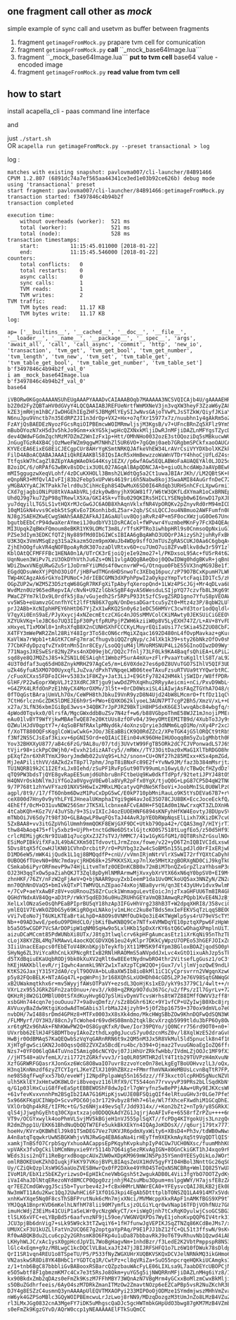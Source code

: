 ##  one fragment call other as *mock*

simple example of sync call and usetvm as buffer between fragments 

1. fragment ```getimageFromMock.py``` prapare tvm cell for comunication
2. fragment ```getimageFromMock.py```  **call** ``_mock_base64Image.lua```  
3. fragment ``_mock_base64Image.lua```  **put to tvm cell** base64 value - encoded image 
4. fragment ```getimageFromMock.py```  **read value from tvm cell**


## how to start 

install acapella_cli - paas command line interface 

and 

just ```./start.sh```   
OR 
```acapella run getimageFromMock.py --preset transactional > log ```


log :

```
matches with existing snapshot: pavlovma007/cli-launcher/84B91466
CPVM 1.2.807 (6891dc74a7ef565aa44341ce3ed1e03b92ce626b) debug mode
using 'transactional' preset
start fragment: pavlovma007/cli-launcher/84B91466:getimageFromMock.py
transaction started: f3497846c4b94b2f
transaction completed

execution time:
    without overheads (worker):  521 ms
    total (worker):              521 ms
    total (node):                528 ms
transaction timestamps: 
    start:          11:15:45.011000 [2018-01-22]
    end:            11:15:45.546000 [2018-01-22]
counters: 
    total conflicts:   0
    total restarts:    0
    async calls:       0
    sync calls:        1
    TVM reads:         1
    TVM writes:        2
TVM traffic: 
    TVM bytes read:    11.17 KB
    TVM bytes write:   11.17 KB
log:

ap= ['__builtins__', '__cached__', '__doc__', '__file__', '__loader__', '__name__', '__package__', '__spec__', 'args', 'await_all', 'call', 'call_async', 'commit', 'http', 'new_io', 'transaction', 'tvm_get', 'tvm_get_bool', 'tvm_get_number', 'tvm_length', 'tvm_new', 'tvm_set', 'tvm_table_get', 'tvm_table_get_bool', 'tvm_table_get_number', 'tvm_table_set']
b'f3497846c4b94b2f_val_0'
i am _mock_base64Image.lua
b'f3497846c4b94b2f_val_0'
base64
 iVBORw0KGgoAAAANSUhEUgAAAPYAAADvCAIAAABOqb7MAAAAA3NCSVQICAjb4U/gAAAAEHRFWHRT
b2Z0d2FyZQBTaHV0dGVyY4LQCQAAIABJREFUeNrtfWmMXNeV3jn3vqXW3heyF3ZzaW6yZA8lUTYt
kZE3jmRHjm1hBC/IwDHGEhIEgZHFSJBMgMlYEySIJwNvsGAjoTVwPLJsSTZkW/QiyfJKiaYkLmpx
N6nuJpu9Vnctb7n35EdRPZJI1n3drOp+VX2+Hx+o7qfXr15977x7z/nuubhn1y4gAkRm5oZk3LNr
FzAYjQsBAEDEzNyozFGcsRqiOIPBEmcwWOIMRmwljsjM3KgsB/v7+UFncBRnZq5XFlz9Ym5sFnwX
mBubOYozN7xH5d3v5hkJo9Gnm+xkYG5kjwpHcQZXNxkMljiDwRJnMFjiDAZLnMFYgsTZycDcyE7D
dev4QWdwFGdmZqchMzM7DZmZ2WnIzFx1p+Htt/OMhNHo0032ozE3stOQoziDq5sMBkucwWCJMxgr
JnGugTGzR4XB4CjOzMweFWZm9qgwM7NHhZl5UR6VO+7gGQmj0aeb7GRgbmSPCkfxaoOAUCAiCikw
KYVEcEA6EixEG8EiCJECgpCUr8AHrYgKSmtNRKQJAfkeVhEW34LrAVrCsiVYYDXbolXKZkkZgDRS
FilD4ABoACQABAJAAAIiQkREAAKBl58IQsIAcR5xHmBewzzoWaWnVTDrY4hhoCjUfLdZ4sslaxud
TtfqskW7hCagZlBZEpYAAgWAeDkG44Ksy1EZX//p6wfAGw5EQLABWoFaAUAQEYAl0LJD25oTMAs4
B2oiDC/6/oRPAfG3wBKv8sDDcix3U0L027AGqAlBApQDNCJA+b+giuOLhcdAWpJaAVpBEwFYFlhW
mMI5ggugzwXeqVLohf/4zDCuKXHOLl3Bmsh2LWdtQg5a2Ct1uwaJBIArJKh//LM2QBtSK+F2J6Fs
eQnpNR3+MfQvlAIvFIj83b2Febp5xUPvWs4619ri6h5Nabw8koj3SwaAMI84AuGrfnDeC72Qv8cF
yMGBAXYyACJKTPakk7elrd0u3CihHcEph8S4DwMuX6SD0I64Rdqb3URHSnhCFcLXpwGrmi1+lzmt
CXd7gjagbiONiPU8tkVAaAbVRLjdzky0wBnyjhX9GW81f7/W6tW3QKfLdXYmaR1oCxBRNEpCuvyc
UhdQJ9g7ku7ZpP98qTRewlX5Xa/GKI4Sk+vT8u029QKIRs5HICLYSENgb0w6I6nwD17pXJEUrDKP
yu7dqyilLTG5LS1vtHQXrMJcGwGJC6AOB8XhAqnVklxfNR4VpORQKv2pZnyvRd0rM94mICDQWl/+
10qM1GkN4vvs9Cebk5tSgKvEo7IKonhibdLZ5ar+2qb/SCsLQCCJou4N8muo2AWFFumfn08fnWy/
NJ8gJSAEHZKwECwgSWAhSAABZAFkAJIAGaAUluv8QojaRvRz4P+m5F0ocXWzjuG0Oe67UnqINFQ/
bgutbEEbCrP94dwaXerAYmei1J0udbYV31DsRCACol+fWPvwr4YuzmbeMKnFy7FcXD4QEAgIEXSG
MI3UpqkZqBWxFQmoum8eBKR1YK9LOMcT3m8L/rTfsKPTRo3iwhbpHRl9s0CnmsoQpNxiuG1+Zps1
PZSe3dIym3EDKCfQTZjNy889fMd0IbGIWCsIBIAA6gBqAWhD3UOQrPJAizySh2juhRyFxBKvDyT7
U3K3Qx3VmVMSqEzg31Sa2kazm5Ozm9pmXWuJb4WDp9sffOJmTUsZgRASCUKJ0Aa6C6gbqAvJJlGN
ZjhEhOOgfukVR4qNOFBpoAyRdK307ozaDlVRtxv6O+cu7UmO7ui8ZFvwBlkv8dw3r59Y1zl/drxp
KblOAtQCFMFFFBc1HENA0n1A/UTrCK3rEjoiQjeIe92mo27+l/PKDxsoL95Ac+fU5rR4t62arlfe
UqnNuen3WiPv7LzU3OkDYhVthJu6Zs+ON11vlgAQQgBAeQboj0QOwIDWg0hdgBKvR+jqBnL70/Bc
WDiZbwxVNEgURwGZu5r1JoDrmFYiUMds4f0wcnvrWP+G/Otnquo0FbE55VX3nqMG9JBe1fI0UIpo
EGgdQDsuWeXYjPQhO3OiOf/jHBFwdTMGn6HDSnwoTc3XEbq16puc/zP79O7BCxKpumH7LWPekalU
TWp4KCAgzAk6rGkYoIPUNoC+JdrIEBCGMN3dXPphPpwI2aOykpzYmpTvtcFaqiID1Tc5/zHn7D/Z
OGpZUP2w/WZM5Z3D5ztqW68GgR7RKFgXiTpAbyfqXeropQnd+1LWz4PScJGj+Mr4qDLva6LtSw1U
WvdMzn0Uz965edRepvIA/cNvN+U9ZzlGbkSgBF4gvAS6WesduLSIjpYQ77czvfb8L3Kg69SjsmdP
PWaCZFYm7klDx9L0rdfk5j8a/vGujedh2Sr5RPsP933t5zfCSvgZSRD1gno7YfuS8pVEOAWFx+Z0
vv5WSb+eUamvzGCnnfhYCt2lfFtN86X7gpN/OnDesaDGartcu5yZt0+Mtz4z3P/8qbW2LUlrFIK0
prJ2ABb+XcNIphHPEY6hHtD67YjZxX1wRKQ2Sn0y6z1eDC56HMVrC3cwYd3tor1odQqldl4Y/4vB
V7qyXi0EnS9aE/PJyXxycj4xNZecmEtczCXGc4nJOSsMMVColCKiMAwty0JEKSUiCiGEEOV/ICIR
XZYUkVKq+leJBC6o7UQ3IIpF30PytfpRUPpjPZWH6kziiW0p8V5LyEXH747Z/L+AV+8YvFDNkQnR
xHxyeLT1xMXWl8+1nRsXfqB8X2nCUNHSXhFCCCKyLMuyrEQiIaUsi77cSKia45Z2UO8CbF28yhXp
X4TFY3mWePWR2Zml28RiY48Igr3To58cON6crMqiXZqac1692D480nL4fOvpMavkaz+gKurvLSME
KaVlWa7rWpb1+tAGtK7CmFg7mraCfhugvbiQQZrgNyp/cJ4lXk1k39+sty26bNkzOfOv0sM39Uxd
77CbKFdyDpzqfvZYx0tnMn5Inr8CEy/LsoQQjuM4jlMVoRMSNUP4Li265GInoOIwzD09WyfTzfjH
771NagsJXESwESr82NyZPxs4nXD09ejbC/DQ2c7fnlj73LF0Lk9KA4BaqfsQhiEA+L6PiLZtJ5PJ
sqd8ye8QJMQZsJ8S+kZSN1L0ESAiqht1WmbzP5urA4mXu+zFlrPvaaYtuKg1ltlS8T/aL924YXrp
4U3T0dfaf3uq65dHO8ZnykMRHZ97AgCe5/m+L6V0Xde27es6p0Z8UVuTGO7SIhlV5QIF3UDZUnPu
uZk46yfuA5XMO7O0UyxqfLJuZva/dPxhTVNpqeLWB06teeTAxuFzsuRTVUa9tYYQwrbtRCJRnq0u
/cFuoXCXxs5FDFoICH+v5383x1F8KZy+Jat3LiJ+E9GtFy78242HM4kljSWIDr/W8ffPDR4+6xZK
GlHF/P22wEoprXWpVLJt23XdRCJRTjgu9jwwDdZPhXqHhu2RRyyAeicmi+nCi/PxvD9WbL+51NvS
+G4ZPX4LRfdOnPzE1hNyCX4MorOXMv/3l5t++0rCD0WsxiSL4iAIwjAsFAqZTGYhA7O48/gkD6Ge
0fTOqGstBArajUmVLh7Ox/CeWPH8thJbkuI9VnR9yzD8N4Ujd24bW8LMcmrO+ftfDz11qCVfVHWq
7CtH6rlcznGcZDK5lDMEJE6h9rS+PWo+EQXKO62klyoeL3AUN7PT7cgP2Bh5/XmzV/xL++DmwbnF
x27a/3LfN36xbmIGiBpE3wvs+34QBK7rJpPJRZ9BkTiH8HPSdxK6GE3lwvqAbc84wbgfq/sgBwYG
4pWod0Tqvkx0/0lrsfA/MgcGWxddbBuZSv7N4zf+w6/b88VGbpoThmE58WJZ1mJnojiPMErUS1GX
eAu01lvBYT9WfYjkwMBAeTwQE87e20KtUUs8zfOFv04/39eyOMtEEMITB9d/4XubTo3Jy9s4YCNz
OZWulHJdV0qptY7+/4qSoBFNfRAxlpMNyd6k/4oXnzsQryie3dNMm6LqO1Mo/nXy4Pr2xcXvExey
f/XoTT880OQFsKqglCoWiwCwkG+JOo/3EEaBBiCK9Q0RdZZc2/XPeTGK4jG5lORQCt9tRbSgpIve
f3Nf2NS5CJsEaf3kixv+6pGNI5Ord+eQIAiCIEin04vK96OHeIHUOoqq8m5yZu1gMhbth0RMbr3d
Yov32BHXXyU877/aB4c6FzG/9AL8u/07/tdj3UVvtW99FgTB5ORk2dC7CJVPonwadLS7J6SA3dJq
tVjir98+ickPpCOWjh0/+Evxh21dizAATcy5//mRWx//TYJ3OitDaz0xMaG1XlTbRDGO8hmAaKFZ
pEXqfZnr6XhRTYmXJ9oryJmdWb022uVq9S+Lh2/snon+CU+ONf27h285MIxx+KSx4pmZGd/332jk
MjJeAPilithVV/dAZkd2xT8p7l7phm/JnpT8iBNxFc89E2f+YvNw9JM/faz3b384mMsrjtzXguu6
TU1NQRB19k2C1I2EfxLJx0Iehd/zSuPF1RvFpSut90TV99umLn16wyL0/cTBwQcfHZydDzlmV+BS
qTQ9PW3bdsTjQYE8gvRapEE5umjd6UhbruBnFCtbeUq9Kw0dkfTdPpf/92tetiJPYJ48tO5//2Ct
H4QNVrOskbNlYmJiYfGo2a0VgvgV0Ew0la8VyR2pFfx0YgX/tjuQ0G+LpG87CP5D4qW2TNQk1FMv
9/7P768t1zhYwVFYaz01NXV5H6wIx2MRxLMQcatyvQPdNe5KfboVi+JoobMnISL0U0WlPz03vL07
agpl/8t9//17/fT6Onbm6DwzM1PuCxDpG5wC/E0kP710pbMniRauLo9K5tYsDEVa67B7+rVPbzoR
ceX800d7Hny0v9yYhLFYEJHnealUKmphaIYgi9gW4avJoE3SO78CJU8BK+EccJoceEckfQ/6U/96
4EhEff/0cM+D31uvNDW256SmrJTK5XLlcbnxeAFCvEA0H+F5QIAd0m1NwCrxqKT3ZLDXnHWytfpP
4tCabKQh+KGz7V/43uYSb/9+3SivIXIcJ4ozEUOEHNF6894sKNFyhHfKW4EovtyJ8DUpvSVSVP7T
mTNbOiJV6Sdy7t98f3O+GLBAqwLP8wqFQsTaJ44AvRJpYEObRWpNqsElLixh7XKizDK7cvOf6Dsd
5ZxBAA8+vv3itGZpVhGlUmmh9mmQOKF8EWjGXF9DC+Utkb79Opa42+/CQAS3mg7/HIYjrTIm+vov
thw84bAoq475+fly5xbz9+UjPh+tnctGdNe6DStxlGjtcKO0S7518tLugfEo5/z50d5Hf93McqwR
crlcREMijgKcNr9IUaB1q7ucgXxZJZ7sTVJ/hMMC7/41w1GyKGfGM1/8QT8RshZrGsulNOcGUKN4
ESiMoPIBkVifXFaJL49bACXKm50ITdvovtLJrmZzox/fowe/v22+yD6T2nIQBIVCIdLxswBHIs2I
5Dvs8tqX5fCowHJlKN01CVhnDrcbitP/rO+PUYbg3z2w4cSoBM5n155LpdJld0rFIxERjwBF2Umi
D1MD6eW5/mWK4ijQudk1L1qj8BMQqdfP+cnU//vVmnIRjmNtrVlrXSwWI72rfYQXtCaDyhFQvsMG
0UBOQ6fTUevN0+0Nc7mdaycjRHD68k+25PKKXSXLxp7nlXe5MHtXzgBORXgND0CiJ9kgTkOllPsn
CSmkab6iPyrORFmevP9w74HjLitvmTmfz0OEDnKCBB0x72mBiM7bnQZxGrpZlzaYhbsmP3d7nzlR
OJ23H3qqTxOw5paZiahQKJT3Zql8pDyHlNMRArmwMjXvxybXrVtX66xN6qY0bpSV0+EI9M+9Vze3
zhnHKF/76ZY/nFzW2gFjAeV+Q+bjNAAR9puyZxbIeemP1da1UvOMCkoUQ5ax3NNZyN/ZN2a83OMX
mn70QhNnOVaQ5+bmIvkQTxPlTWMVQLnZEpao74xKojNBa8yvrH/qn3Et43yUHv1dvx9wlmMlWSnl
+/7CvP+aeYxAwBFz8V+voURnouZ58ZrCuck1WnmaguLevtEoicJnjzTxaGHFUU6Tm8IR4Gkk33CY
QGHdYNdxAV84Qg+aD3tP/rWkY5qdED36u0HuZRUHhGEYaVmQB3AmwqRzPQpb1KvEE4NJzBj+hKTw
XelLxlONzaSeOsQhPEaBPIprBU5qY18hzAp3IFGvHhVrg238hB3T+W2dpqXHRI8/358vci0zRt1X
ymlEQ1V7EvWkOZDbG5y69KigROgxLNAkojv1mLHcc2ku8eTBds5mxIeFEKVSqTzLqqSBEOGUuZgP
vVi7vEoNo7jT6UKLKTEaBrtaLhpD+A8O9s0VNMfOuDkQo3iE4KTWgWlpSys4rU79eVScTY5xlNI3
Nb++09AD3wvE/pe6uO9PDHdCLO/jbKifBwKNBQ9Ce7NTfx4VMWDqYE10pztqXPpw6FzHpWnu2xZT
b5a5O5wCGDP7VcSArDOPipW1qNM0SqHw9o5LxlHKb15pDxXrKY6stQ6CwOhagXPmplnUiTJVE5XX
aizuDCaMCcmt85PdWUNbXi8UTx/J8tg3tlwqlcrv6kpHFgAumcasEtz1iXrKqNi95nThzTBpHKW8
cLojX8KYZBL4Mq7kMAwvL4aocKQCGDVXQ61eu24yKlpr7DKkCyWpzU7OPEo53hGEFJOIxZdx1e+6
3IiiUnacEEapcs0fEbEToV48KnbKpjbTeykfbjXt11MM5K9f4Ypm3BGloxBOAZjqodSO0pVVv7za
SHyNg6ZL3ViYcaRhCnLkXPNcgRtIxB2RNlHRAOMmS5aNVpddJxLvc4xGtO1ixuAhJzp5sTkI2XcV
d5TXdBqiuEKaUqbRODj9bk0kXuXV2qRlt6w8EEetNydnwbRO4thr2VitsefLgGusz1/oC3fNIzXB
hKEjHAKKbllevR/rjIqwhc4anmkL9NY2w1xTaXzpTCpW2QO+jGux7/vljlmVjozQwE9ndLkXXKwz
KtKS2GJaxjY315Y2dA0/cylT9OOVA+bLuBaXW5Ib8ioBkMl1iC1CyCprsvrrn2VWgqnXzw00A2QY
p5y82FQoBELK+NTzAGq47L+pqWnPnj3r168XQhSLxUOHDh04cGD5L2PJe76V98SqtGNWqGGGoKOi
xB2UWakmqtkhx6r+mv5WyyjfAWsOTPaVY+ezsdL3QoHjKs1xED/ykY9s3779C1/4wlt++/nPf77s
VXrLzx955JGRkZGFn2zatOnuu+/ev3//k08+qZRKp9O7du367Gc/u2/fPs/zIl7GyrLv+7ZtV1C5
QKHzRj8W2G1OMBlU00tSfXdKuyHvg6Q7pSlHivDymVTcvsWrhs8tW7Z88IMffOWVV3zff8tvu7q6
xsbGHn744cqn7ejouOuuu77+9a8vqDmfz//sZz8bGhr61Kc+9Y1vfCP+UZyIwjB0Xbc8jrpmjMgB
AVVuxyBaZdw9KtgiKodwAdTmGAbis3lrbMaJ24jzyh9+5jOf2bp16759+370ox9dmVLo7e0dGRkx
nvbDH/7wI488srDmd4GPHz8+MTFx0003xX8sXk4dmo/MkcHWgSBbZOw9KhnDQFwQdSQN3WGm5hPl
/FLMMyrf/OY3H3/88cnJyTcWohe4r69vdHS08mnb2tqklBcvXrzqb5999tldu3bFP6Oy8OwZsm3z
xr6tgM2x96hAk+FNhKWwPW2Q+OS8GyqKfxR/0we/Ior39PQYo/jQ0NCrr756rd9OT0+n0+lyeTzm
UVxrbb62ElHJ4FSBDMTboyIAkoZzthdLxg0gJucuS7yu0dzcnMsZ0v/l8XqlWzE52draGv8PG2mj
HwBjr0OdBMAqS7KaQEQwbSzVqYqGARnRRN6t9x2QM5nM3Jx5R8VkMul5ld5pnuclk8n4f16tdXk4
XjHTgFgwSciGKN2Jo8OqssQd82ZVXZa5BcdEru4bc/b394+Ojmaz2TvuuGNoaEgIoZQ6ffr0c889
Nzs7+0YFO06lqOA4TuVnoI5Amig06cNCYQvj07JiHhUrZRkfwHbb/IVdmLZjOOJc1MF9fX3Nzc0f
//jHT548+aUvfemLX/zi1772tZGRkfvvv3/r1q0LR05MTHR2dlY4T1tb29TUVPzH4mXvuNmpEmX3
XzfGGRWRFGQasrXJonGxz6WcG8O8waIO7uvr8zzvoYceOn78eLkgEgTBoUOHvvzlL3/oQx/q7u4u
H3nq1KnNmzdf6zyZTCYIgrLJKeYZlXJ109hZBXzz+FMmrfhmVNAxWeMBUsLcvnBqTtR7FP/2t7/9
ne9858qfFwqFxx57bO/eveWfjI2NpdPplpaWq55n165dzz//fF3kxctOlcpRHDSgNucNZVLGt48K
ulh5KklEYJxHmtwOK8WLOri8bveqvz116lRfX9/CT5544on77rvvyvP39PRs2bLlSqdKbNfka62N
q/G1p03lHxCuiG8fFeEaSptEBBEWOShF8dwJpIrl7gWryfnz5w8ePPjAAw+URy9EJKXcsWPHvffe
+61vfevKvxvnnhPm2BSgIb2IAA7G16MipKjswUJE0BFSQigQIf4elRtuuGHv3r0LGe7Pfe5zAJDP
5x966KFKgUCIhWpO+ScvvPDC6Ojo3r1729vbyz8fHh7+6le/Wl7fXhceFXwdhiM1GCqDhEJW801l
VXlOrbQhp4kRE/tIFMc+tG/5z6NHjx49evSqT/Jdd9314x//+Kon2bZt2+nTp9/y85GRkX379lWo
qlS4jJjwghGyEhtq30CXpxtxzajo0DDQQkAdYZG1JqjrjAoAFIvFe+6558rfZrPZu++++6mnnmqk
VT9v/OCGYxwylk4ooPhmVLSvjMV5kBGjeH1nVJ555plSqXT//fcPDg4KIYgokUjs3LnzgQceePTR
R2dmZhpp1U/EKK61BhdNuQbQQTW7EFe5ukkBkXEkYn4IQAgJoKDOsX///q6urj179tx7771KqSAI
hoeHv/KVrxQKBWhElJ9k01TSmDEG7Vez7UKVJR6pdmXyxWity6+XBsD4+Ph3v/tdWB0wNwxCJKMz
A4n8atqTqqwkrUwNSBGKWhjvVNJRwGg4EBA6aNa4irHEyTfm9XEKkmAyXq5t9VgQDTlQISfCieIc
xamkjTnBSfO7CrpbSqyYxhuoAACappsEpPKqyhKvpkuhpIyP4CUw7UCH0NXsc/fuumMhhKGbCpA5
vpVAKx3fvDgCkilbMCmNmyxie9Yr5114b7Q64ig5ezRKvAgIGN+8OGnCkiGKT1hJ4xqo9rRnSeS4
WEds3isi2nQTi1ReBgrxdBoqpcAUxZUW0wXDpKM969mWJN5Pp35YSmn0YEESyOikLoJWOr5OQyCg
omlRBOKEUeKZkhDIuqkjFkKY97VKojBVPLBIAqsZeUX1HdV5gyFYI04HBol3NnttGc26qSO2bVsp
Uy/CZiQkQzplXsW9G5aaUoZVESBHwrQx0fP2DXke49YRO45TeQxNSNCBRg+WmlIQ825YwUXfmBo/
IVoM1R/EbX1z5bEKZyrizwsO+EpHIkCneVWbGgsh5t2wgukADB0L4Vii3fgYbO7OOTZydKyXjPhl
iVaI4haJDlNtqERezoNYd8MCCP0Qpg0zzjnhjM4ZsuMbu3Opum+mslpgWWY/H7ajsfE8zZAKqmxP
qr7EEZCmdGWvggJ5ci5b+Tyurbev4zJ+fcBxHHMrLNNWrECA0+YFEysvcQAIJ8LKB2jEk0EzmBxb
Nw3mWT11Adu2Kwc1QqJ2UwhHCi6F1XfO1GJkpi4EgAb5DtttplbTONSZQ1LA4914M7x5Vdu1hIZd
xnhKwYXqe5Nq0F8csThSBFPrutNuk6cMn7mjxXNci/MVMWcppXkxRApF1nAMKfBGS9XP9tTiySaf
YMJQqA1BnprKVD6mKelhLNfhM78lii90M7ymfLsjzOLGiYLqr0wVNap16TFDjVOhfNUz7G8/nksH
imuHcWdjZ3EiMs41CUiP1aSeLWr0ycNzgWkyCT/x+isWgOjnh7tCxRqKOyulwjCsoGCSBG3mPIl3
tlSLK6xVFC+eLYBpBd5r6aafvnzNF9jL59oe/VWGNVQXPDs7WyE1johoKvpQQP6IV4trk319fTVK
JCU3pjBb6dnVig7+sLk95W9ck3tTZwqiY6+1fH7funwJgVEPIKJSqZTNZq86KCdBeJMs7/x9zTNc
UMUXCxF3U1kUZLlFatVn2UCQ6E7g2optgaYpPAq/P9E1PJJ1bZ12fC+QL51t3ffswN/9sKvgSeB8
Rf0wABQKBdu2Lcu6cp2y2GRhsmK8O6FKp4u1uDa87bbbavRkJ9oT6T9vRhuvNb1Qzwd4iABACCEQ
LKHyhWLJC/xAc1ysX0gpHcdJpVIL7WoBgHagvNm+1nhdBzr/f3LedE2K2VbtPmppspR8NS3fdvXN
lGlc4xEqm+g9z/M8LwgC1kcDQClVLBaLxaJt247jJBIJRFSHFQ1o7Lz6W10fDWuk78sDldp92uKJ
QrI1SR1vqn4REU1o8TSpeTU/P5/P533fNyZWGXUHrXUQBKVSKQxDCVJelNRNkMQ3ikGHmo6pqZ9M
VN2askwSR8Di8YK4BHbC1rYGDTCq1R/CwtPz+cl8qVRiZa+SuO55npcrqeHQKkiUCAmgksIRKD6T
z/1+tnb6BgC87bbbliGvBABooxRSBarcQZpzbauWAcFyLE06LIXLsa9L7aabDEYcUBOPCjNzfFjw
e5O5wbtf8F1gbmzmKM7c4Cx7e3t5RsJo8Okm+yuYG5g5ijNWQRRnMFjiDAZLnMHg6iYz8/Iz7ty5
kx90BkdxZmb2qDAzs0eFmZk9KszM7FFhMBY73WQnAzN7VBgMrm4yGCxxBoMlzmCwxBkMljiD8SaJ
s5OBuZGdhrfeeis/6AyO4szM7DRkZmanITMzOw2ZmavtNOzp6eEZCaPBp5vsR2NuZKchR3EGVzcZ
DJY4g8ESZzC4usmnQ3ynAAAApUlEQVTMXAOPyi233MIPOoOjODMze1SYmdmjwszMHhVmZvaoMBiL
nW6yk4GZPSoMBlc3GQyWOIPBEmcwuLrJzLwoj8rNN9/MDzqDozgzM3tUmJnZo8LMzB4VZuZqe1TW
rl3LMxJGg0832cnA3MgeFY7iDK5uMhgscQaDJc5gcHWTmbkGHpUdO3bwg87gKM7MzB4VZmb2qDAz
s0eFmZk9KgzGYvD/AQrW0ccp1yNEAAAAAElFTkSuQmCC

```
